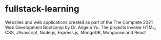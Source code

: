# fullstack-learning
Websites and web applications created as part of the The Complete 2021 Web Development Bootcamp by Dr. Angela Yu. The projects involve HTML, CSS, JAvascript, Node.js, Express.js, MongoDB, Mongoose and React
